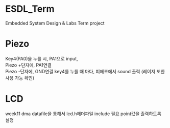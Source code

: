 # ESDL_Term
Embedded System Design &amp; Labs Term project

# Piezo
Key4(PA0)을 누를 시, PA1으로 input,   
Piezo +단자에, PA1연결  
Piezo -단자에, GND연결
key4를 누를 때 마다, 피에조에서 sound 출력
(레이저 또한 사용 가능 확인)

# LCD
week11 dma datafile을 통해서 lcd.h헤더파일 include 필요
point값을 출력하도록 설정
